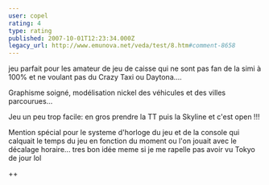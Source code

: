 ```yaml
---
user: copel
rating: 4
type: rating
published: 2007-10-01T12:23:34.000Z
legacy_url: http://www.emunova.net/veda/test/8.htm#comment-8658
---
```

jeu parfait pour les amateur de jeu de caisse qui ne sont pas fan de la simi à 100% et ne voulant pas du Crazy Taxi ou Daytona....

Graphisme soigné, modélisation nickel des véhicules et des villes parcourues... 

Jeu un peu trop facile: en gros prendre la TT puis la Skyline et c'est open !!!

Mention spécial pour le systeme d'horloge du jeu et de la console qui calquait le temps du jeu en fonction du moment ou l'on jouait avec le décalage horaire... tres bon idée meme si je me rapelle pas avoir vu Tokyo de jour lol

++